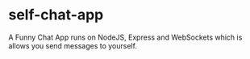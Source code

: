 # self-chat-app
A Funny Chat App runs on NodeJS, Express and WebSockets which is allows you send messages to yourself.
